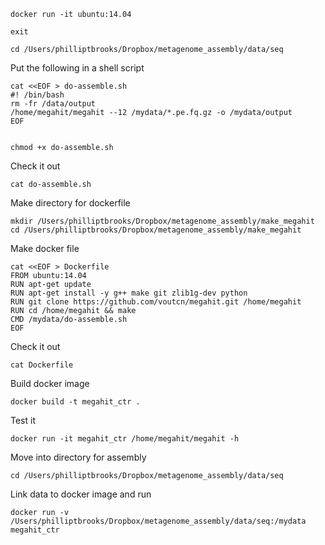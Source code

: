	docker run -it ubuntu:14.04

	exit

	cd /Users/philliptbrooks/Dropbox/metagenome_assembly/data/seq
	
Put the following in a shell script 

	cat <<EOF > do-assemble.sh
	#! /bin/bash
	rm -fr /data/output
	/home/megahit/megahit --12 /mydata/*.pe.fq.gz -o /mydata/output 
	EOF
	

	chmod +x do-assemble.sh
	

Check it out 

	cat do-assemble.sh
	

Make directory for dockerfile 

	mkdir /Users/philliptbrooks/Dropbox/metagenome_assembly/make_megahit
	cd /Users/philliptbrooks/Dropbox/metagenome_assembly/make_megahit
	
Make docker file 

	cat <<EOF > Dockerfile
	FROM ubuntu:14.04
	RUN apt-get update
	RUN apt-get install -y g++ make git zlib1g-dev python
	RUN git clone https://github.com/voutcn/megahit.git /home/megahit
	RUN cd /home/megahit && make
	CMD /mydata/do-assemble.sh
	EOF

Check it out 

	cat Dockerfile

Build docker image 

	docker build -t megahit_ctr .

Test it 

	docker run -it megahit_ctr /home/megahit/megahit -h 
	
Move into directory for assembly
	
	cd /Users/philliptbrooks/Dropbox/metagenome_assembly/data/seq

Link data to docker image and run 

	docker run -v /Users/philliptbrooks/Dropbox/metagenome_assembly/data/seq:/mydata megahit_ctr

